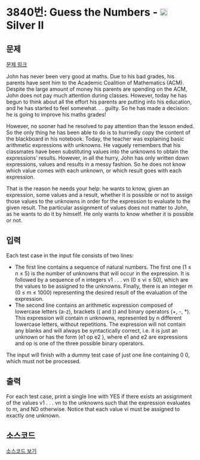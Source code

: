 # 3840번: Guess the Numbers - <img src="https://static.solved.ac/tier_small/9.svg" style="height:20px" /> Silver II

<!-- performance -->

<!-- 문제 제출 후 깃허브에 푸시를 했을 때 제출한 코드의 성능이 입력될 공간입니다.-->

<!-- end -->

## 문제

[문제 링크](https://boj.kr/3840)


<p>John has never been very good at maths. Due to his bad grades, his parents have sent him to the Academic Coalition of Mathematics (ACM). Despite the large amount of money his parents are spending on the ACM, John does not pay much attention during classes. However, today he has begun to think about all the effort his parents are putting into his education, and he has started to feel somewhat. . . guilty. So he has made a decision: he is going to improve his maths grades!</p>

<p>However, no sooner had he resolved to pay attention than the lesson ended. So the only thing he has been able to do is to hurriedly copy the content of the blackboard in his notebook. Today, the teacher was explaining basic arithmetic expressions with unknowns. He vaguely remembers that his classmates have been substituting values into the unknowns to obtain the expressions’ results. However, in all the hurry, John has only written down expressions, values and results in a messy fashion. So he does not know which value comes with each unknown, or which result goes with each expression.</p>

<p>That is the reason he needs your help: he wants to know, given an expression, some values and a result, whether it is possible or not to assign those values to the unknowns in order for the expression to evaluate to the given result. The particular assignment of values does not matter to John, as he wants to do it by himself. He only wants to know whether it is possible or not.</p>



## 입력


<p>Each test case in the input file consists of two lines:</p>

<ul>
<li>The first line contains a sequence of natural numbers. The first one (1 ≤ n ≤ 5) is the number of unknowns that will occur in the expression. It is followed by a sequence of n integers v1 . . . vn (0 ≤ vi ≤ 50), which are the values to be assigned to the unknowns. Finally, there is an integer m (0 ≤ m ≤ 1000) representing the desired result of the evaluation of the expression.</li>
<li>The second line contains an arithmetic expression composed of lowercase letters (a-z), brackets (( and )) and binary operators (+, -, *). This expression will contain n unknowns, represented by n different lowercase letters, without repetitions. The expression will not contain any blanks and will always be syntactically correct, i.e. it is just an unknown or has the form (e1 op e2 ), where e1 and e2 are expressions and op is one of the three possible binary operators.</li>
</ul>

<p>The input will finish with a dummy test case of just one line containing 0 0, which must not be processed.</p>



## 출력


<p>For each test case, print a single line with YES if there exists an assignment of the values v1 . . . vn to the unknowns such that the expression evaluates to m, and NO otherwise. Notice that each value vi must be assigned to exactly one unknown.</p>



## 소스코드

[소스코드 보기](Guess%20the%20Numbers.cpp)